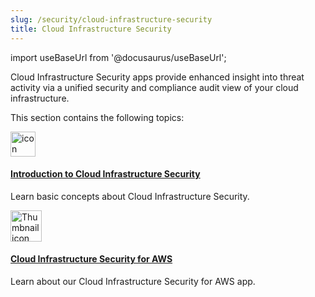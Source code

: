```yaml
---
slug: /security/cloud-infrastructure-security
title: Cloud Infrastructure Security
---
```


import useBaseUrl from '@docusaurus/useBaseUrl';

Cloud Infrastructure Security apps provide enhanced insight into threat activity via a unified security and compliance audit view of your cloud infrastructure. 

This section contains the following topics:

<div className="box-wrapper" >
<div className="box smallbox card">
  <div className="container">
  <a href="/docs/security/cloud-infrastructure-security/introduction"><img src={useBaseUrl('img/icons/security/security.png')} alt="icon" width="40"/><h4>Introduction to Cloud Infrastructure Security</h4></a>
  <p>Learn basic concepts about Cloud Infrastructure Security.</p>
  </div>
</div>
<div className="box smallbox card">
  <div className="container">
  <a href="/docs/security/cloud-infrastructure-security/cloud-infrastructure-security-for-aws/"><img src={useBaseUrl('https://upload.wikimedia.org/wikipedia/commons/9/93/Amazon_Web_Services_Logo.svg')} alt="Thumbnail icon" width="50"/><h4>Cloud Infrastructure Security for AWS</h4></a>
  <p>Learn about our Cloud Infrastructure Security for AWS app.</p>
  </div>
</div>
</div>